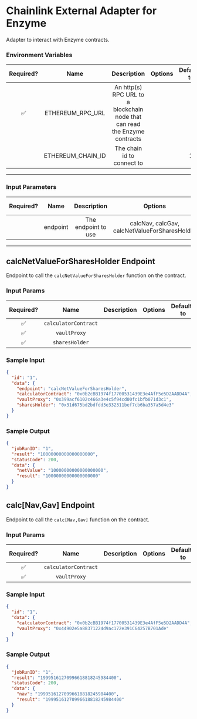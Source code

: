 # Chainlink External Adapter for Enzyme

Adapter to interact with Enzyme contracts.

### Environment Variables

| Required? |       Name        |                                Description                                 | Options | Defaults to |
| :-------: | :---------------: | :------------------------------------------------------------------------: | :-----: | :---------: |
|    ✅     | ETHEREUM_RPC_URL  | An http(s) RPC URL to a blockchain node that can read the Enzyme contracts |         |             |
|           | ETHEREUM_CHAIN_ID |                         The chain id to connect to                         |         |      1      |

---

### Input Parameters

| Required? |   Name   |     Description     |                    Options                    | Defaults to |
| :-------: | :------: | :-----------------: | :-------------------------------------------: | :---------: |
|           | endpoint | The endpoint to use | calcNav, calcGav, calcNetValueForSharesHolder |   calcNav   |

---

## calcNetValueForSharesHolder Endpoint

Endpoint to call the `calcNetValueForSharesHolder` function on the contract.

### Input Params

| Required? |         Name         | Description | Options | Defaults to |
| :-------: | :------------------: | :---------: | :-----: | :---------: |
|    ✅     | `calculatorContract` |             |         |             |
|    ✅     |     `vaultProxy`     |             |         |             |
|    ✅     |    `sharesHolder`    |             |         |             |

### Sample Input

```json
{
  "id": "1",
  "data": {
    "endpoint": "calcNetValueForSharesHolder",
    "calculatorContract": "0x0b2cBB1974f17700531439E3e4AfF5e5D2AADD4A",
    "vaultProxy": "0x399acf6102c466a3e4c5f94cd00fc1bfb071d3c1",
    "sharesHolder": "0x31d675bd2bdfdd3e332311bef7cb6ba357a5d4e3"
  }
}
```

### Sample Output

```json
{
  "jobRunID": "1",
  "result": "10000000000000000000",
  "statusCode": 200,
  "data": {
    "netValue": "10000000000000000000",
    "result": "10000000000000000000"
  }
}
```

## calc[Nav,Gav] Endpoint

Endpoint to call the `calc[Nav,Gav]` function on the contract.

### Input Params

| Required? |         Name         | Description | Options | Defaults to |
| :-------: | :------------------: | :---------: | :-----: | :---------: |
|    ✅     | `calculatorContract` |             |         |             |
|    ✅     |     `vaultProxy`     |             |         |             |

### Sample Input

```json
{
  "id": "1",
  "data": {
    "calculatorContract": "0x0b2cBB1974f17700531439E3e4AfF5e5D2AADD4A",
    "vaultProxy": "0x44902e5a88371224d9ac172e391C64257B701Ade"
  }
}
```

### Sample Output

```json
{
  "jobRunID": "1",
  "result": "19995161270996618818245984400",
  "statusCode": 200,
  "data": {
    "nav": "19995161270996618818245984400",
    "result": "19995161270996618818245984400"
  }
}
```
